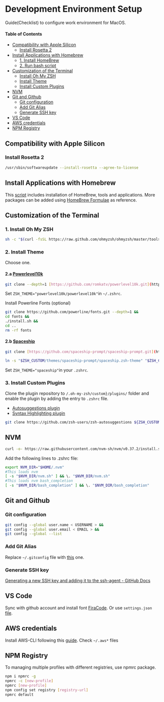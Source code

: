 # Development Environment Setup
Guide(Checklist) to configure work environment for MacOS.

#### Table of Contents
  - [Compatibility with Apple Silicon](#compatibility-with-apple-silicon)
    - [Install Rosetta 2](#install-rosetta-2)
  - [Install Applications with Homebrew](#install-applications-with-homebrew)
    - [1. Install HomeBrew](#1-install-homebrew)
    - [2. Run bash script](#2-run-bash-script)
  - [Customization of the Terminal](#customization-of-the-terminal)
    - [Install Oh My ZSH](#1-install-oh-my-zsh)
    - [Install Theme](#2-install-theme)
    - [Install Custom Plugins](#3-install-custom-plugins)
  - [NVM](#nvm)
  - [Git and Github](#git-and-github)
    - [Git configuration](#git-configuration)
    - [Add Git Alias](#add-git-alias)
    - [Generate SSH key](#generate-ssh-key)
  - [VS Code](#vs-code)
  - [AWS credentials](#aws-credentials)
  - [NPM Registry](#npm-registry)

## Compatibility with Apple Silicon
### Install Rosetta 2

```bash
/usr/sbin/softwareupdate --install-rosetta --agree-to-license
```
## Install Applications with Homebrew
This [script](./brew-install.sh) includes installation of HomeBrew, tools and applications. More packages can be added using [HomeBrew Formulae](https://formulae.brew.sh/) as reference.

## Customization of the Terminal
### 1. Install Oh My ZSH

```bash
sh -c "$(curl -fsSL https://raw.github.com/ohmyzsh/ohmyzsh/master/tools/install.sh)"
```
### 2. Install Theme
Choose one.

#### 2.a [Powerlevel10k](https://github.com/romkatv/powerlevel10k#oh-my-zsh)

```bash
git clone --depth=1 [https://github.com/romkatv/powerlevel10k.git](https://github.com/romkatv/powerlevel10k.git) ${ZSH_CUSTOM:-$HOME/.oh-my-zsh/custom}/themes/powerlevel10k
```

Set `ZSH_THEME="powerlevel10k/powerlevel10k"`in `~/.zshrc`.

Install Powerline Fonts (optional)

```bash
git clone https://github.com/powerline/fonts.git --depth=1 &&
cd fonts &&
./install.sh &&
cd ..
rm -rf fonts
```

#### 2.b [Spaceship](https://github.com/spaceship-prompt/spaceship-prompt#homebrew)

```bash
git clone [https://github.com/spaceship-prompt/spaceship-prompt.git](https://github.com/spaceship-prompt/spaceship-prompt.git) "$ZSH_CUSTOM/themes/spaceship-prompt" --depth=1
```

```bash
ln -s "$ZSH_CUSTOM/themes/spaceship-prompt/spaceship.zsh-theme" "$ZSH_CUSTOM/themes/spaceship.zsh-theme”
```

Set `ZSH_THEME="spaceship"`in your `.zshrc`.

### 3. Install Custom Plugins
Clone the plugin repository to `/.oh-my-zsh/custom}/plugins/` folder and enable the plugin by adding the entry to `.zshrc` file.
- [Autosuggestions plugin](https://github.com/zsh-users/zsh-autosuggestions)
- [Syntax Highlighting plugin](https://github.com/zsh-users/zsh-syntax-highlighting)
``` bash
git clone https://github.com/zsh-users/zsh-autosuggestions ${ZSH_CUSTOM:-~/.oh-my-zsh/custom}/plugins/zsh-autosuggestions
```

## NVM

```bash
curl -o- https://raw.githubusercontent.com/nvm-sh/nvm/v0.37.2/install.sh | bash
```

Add the following lines to .zshrc file:

```bash
export NVM_DIR="$HOME/.nvm"
#This loads nvm
[ -s "$NVM_DIR/nvm.sh" ] && \. "$NVM_DIR/nvm.sh"
#This loads nvm bash_completion
[ -s "$NVM_DIR/bash_completion" ] && \. "$NVM_DIR/bash_completion"
```

## Git and Github
### Git configuration

```bash
git config --global user.name < USERNAME > &&
git config --global user.email < EMAIL > &&
git config --global --list
```
### Add Git Alias
Replace `~/.gitconfig` file with [this](./.gitconfig) one.
### Generate SSH key
[Generating a new SSH key and adding it to the ssh-agent - GitHub Docs](https://docs.github.com/en/authentication/connecting-to-github-with-ssh/generating-a-new-ssh-key-and-adding-it-to-the-ssh-agent)

## VS Code
Sync with github account and install font [FiraCode](https://github.com/tonsky/FiraCode).
Or use `settings.json` [file](vscode/settings.json).

## AWS credentials
Install AWS-CLI following this [guide](https://docs.aws.amazon.com/cli/latest/userguide/getting-started-install.html).
Check `~/.aws*` files

## NPM Registry
To managing multiple profiles with different registries, use npmrc package.
```bash
npm i npmrc -g
npmrc -c [new-profile]
npmrc [new-profile] 
npm config set registry [registry-url]
npmrc default
```
